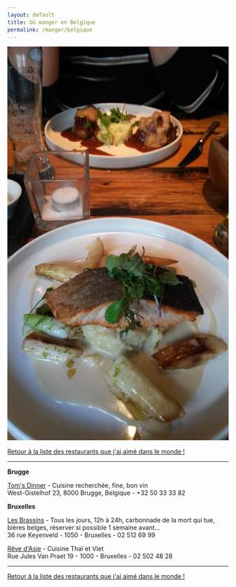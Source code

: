 ```yaml
---
layout: default
title: Où manger en Belgique
permalink: /manger/belgique
---
```


<div class="clearfix">
	<img src="/images/restos/manger-belgique.jpg" class="img-floating-left-mid-size" />
</div>

<a href="/manger/monde">Retour à la liste des restaurants que j'ai aimé dans le monde !</a>  
  
___
  
  
**Brugge**  
  
<a href="http://www.tomsdiner.be/">Tom's Dinner</a> - Cuisine recherchée, fine, bon vin  
West-Gistelhof 23, 8000 Brugge, Belgique - +32 50 33 33 82  
  

**Bruxelles**  
  
<a href="http://www.lesbrassins.com/">Les Brassins</a> - Tous les jours, 12h à 24h, carbonnade de la mort qui tue, bières belges, réserver si possible 1 semaine avant...  
36 rue Keyenveld - 1050 - Bruxelles - 02 512 69 99  

<a href="http://www.tripadvisor.fr/Restaurant_Review-g188644-d1069532-Reviews-Reve_D_asie-Brussels.html">Rêve d'Asie</a> - Cuisine Thaï et Viet  
Rue Jules Van Praet 19 - 1000 - Bruxelles - 02 502 48 28  
  
___
  
<a href="/manger/monde">Retour à la liste des restaurants que j'ai aimé dans le monde !</a>  
  
  